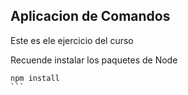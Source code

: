 ## Aplicacion de Comandos

Este es ele ejercicio del curso

Recuende instalar los paquetes de Node

````
npm install
```